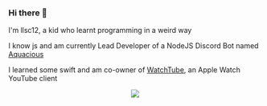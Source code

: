 ### Hi there 👋
I'm llsc12, a kid who learnt programming in a weird way 

I know js and am currently Lead Developer of a NodeJS Discord Bot named [Aquacious](https://github.com/Aquacious/Aquacious)

I learned some swift and am co-owner of [WatchTube](https://github.com/llsc12/WatchTube), an Apple Watch YouTube client

<p align="center"><img src="https://github-readme-streak-stats.herokuapp.com/?user=llsc12&theme=nord" /></p>
